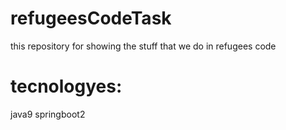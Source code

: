 # refugeesCodeTask
this repository for showing the stuff that we do in refugees code 
# tecnologyes:
java9
springboot2

